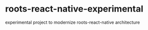 # roots-react-native-experimental
experimental project to modernize roots-react-native architecture
